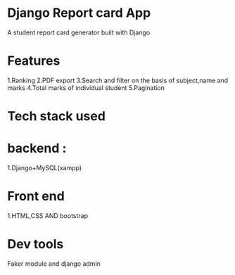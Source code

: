 # Django Report card App
A student report card generator built with Django
# Features
1.Ranking
2.PDF export 
3.Search and filter on the basis of subject,name and marks
4.Total marks of individual student 
5.Pagination 
# Tech stack used 
# backend :
1.Django+MySQL(xampp)
# Front end 
1.HTML,CSS AND bootstrap
# Dev tools 
Faker module and django admin
